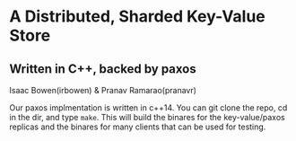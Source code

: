 # A Distributed, Sharded Key-Value Store
## Written in C++, backed by paxos

Isaac Bowen(irbowen) & Pranav Ramarao(pranavr)

Our paxos implmentation is written in c++14. You can git clone the repo, cd in the dir, and type `make`.
This will build the binares for the key-value/paxos replicas and the binares for many clients that can be used for testing.

